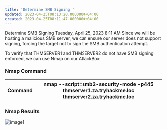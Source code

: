 ```yaml
---
title: 'Determine SMB Signing '
updated: 2023-04-25T08:13:20.0000000+04:00
created: 2023-04-25T08:11:47.0000000+04:00
---
```


Determine SMB Signing
Tuesday, April 25, 2023
8:11 AM
Since we will be hosting a malicious SMB server, we can ensure our server does not support signing, forcing the target not to sign the SMB authentication attempt.

To verify that THMSERVER1 and THMSERVER2 do not have SMB signing enforced, we can use Nmap on our AttackBox:

### Nmap Command

| Command | nmap --script=smb2-security-mode -p445 thmserver1.za.tryhackme.loc thmserver2.za.tryhackme.loc |
|---------|------------------------------------------------------------------------------------------------|

### Nmap Results

![image1](image1-126.png)

